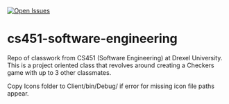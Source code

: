 [![Open Issues](https://img.shields.io/github/issues/AbirRazzak/cs451-software-engineering.svg)]()

# cs451-software-engineering

Repo of classwork from CS451 (Software Engineering) at Drexel University. This is a project oriented class that revolves around creating a Checkers game with up to 3 other classmates.

Copy Icons folder to Client/bin/Debug/ if error for missing icon file paths appear.